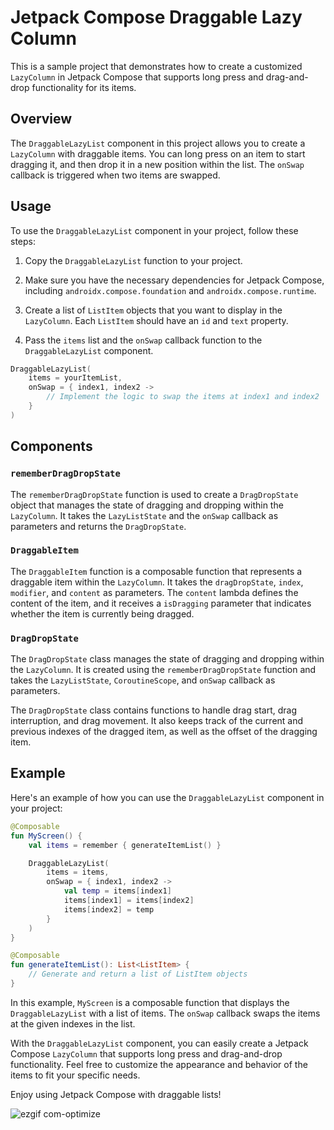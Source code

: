 # Jetpack Compose Draggable Lazy Column

This is a sample project that demonstrates how to create a customized `LazyColumn` in Jetpack Compose that supports long press and drag-and-drop functionality for its items.

## Overview

The `DraggableLazyList` component in this project allows you to create a `LazyColumn` with draggable items. You can long press on an item to start dragging it, and then drop it in a new position within the list. The `onSwap` callback is triggered when two items are swapped.

## Usage

To use the `DraggableLazyList` component in your project, follow these steps:

1. Copy the `DraggableLazyList` function to your project.

2. Make sure you have the necessary dependencies for Jetpack Compose, including `androidx.compose.foundation` and `androidx.compose.runtime`.

3. Create a list of `ListItem` objects that you want to display in the `LazyColumn`. Each `ListItem` should have an `id` and `text` property.

4. Pass the `items` list and the `onSwap` callback function to the `DraggableLazyList` component.

```kotlin
DraggableLazyList(
    items = yourItemList,
    onSwap = { index1, index2 ->
        // Implement the logic to swap the items at index1 and index2
    }
)
```

## Components

### `rememberDragDropState`

The `rememberDragDropState` function is used to create a `DragDropState` object that manages the state of dragging and dropping within the `LazyColumn`. It takes the `LazyListState` and the `onSwap` callback as parameters and returns the `DragDropState`.

### `DraggableItem`

The `DraggableItem` function is a composable function that represents a draggable item within the `LazyColumn`. It takes the `dragDropState`, `index`, `modifier`, and `content` as parameters. The `content` lambda defines the content of the item, and it receives a `isDragging` parameter that indicates whether the item is currently being dragged.

### `DragDropState`

The `DragDropState` class manages the state of dragging and dropping within the `LazyColumn`. It is created using the `rememberDragDropState` function and takes the `LazyListState`, `CoroutineScope`, and `onSwap` callback as parameters.

The `DragDropState` class contains functions to handle drag start, drag interruption, and drag movement. It also keeps track of the current and previous indexes of the dragged item, as well as the offset of the dragging item.

## Example

Here's an example of how you can use the `DraggableLazyList` component in your project:

```kotlin
@Composable
fun MyScreen() {
    val items = remember { generateItemList() }

    DraggableLazyList(
        items = items,
        onSwap = { index1, index2 ->
            val temp = items[index1]
            items[index1] = items[index2]
            items[index2] = temp
        }
    )
}

@Composable
fun generateItemList(): List<ListItem> {
    // Generate and return a list of ListItem objects
}
```

In this example, `MyScreen` is a composable function that displays the `DraggableLazyList` with a list of items. The `onSwap` callback swaps the items at the given indexes in the list.



With the `DraggableLazyList` component, you can easily create a Jetpack Compose `LazyColumn` that supports long press and drag-and-drop functionality. Feel free to customize the appearance and behavior of the items to fit your specific needs.

Enjoy using Jetpack Compose with draggable lists!


![ezgif com-optimize](https://github.com/parniyan7/DraggableLazyColumnCompose/assets/51333944/c32ab641-2398-4dcf-a6d9-f9fd779113a0)
